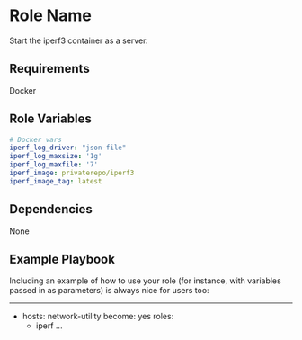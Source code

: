 Role Name
=========

Start the iperf3 container as a server.

Requirements
------------

Docker

Role Variables
--------------

```yaml
# Docker vars
iperf_log_driver: "json-file"
iperf_log_maxsize: '1g'
iperf_log_maxfile: '7'
iperf_image: privaterepo/iperf3
iperf_image_tag: latest
```

Dependencies
------------

None

Example Playbook
----------------

Including an example of how to use your role (for instance, with variables passed in as parameters) is always nice for users too:

---
- hosts: network-utility
  become: yes
  roles:
    - iperf
...


